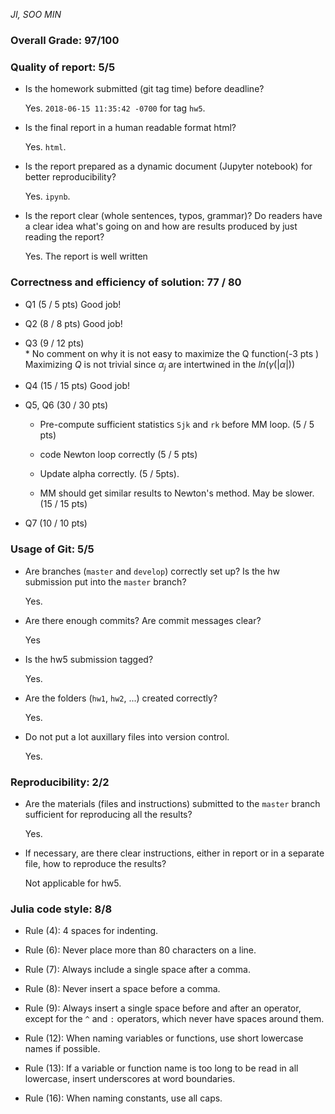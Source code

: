 *JI, SOO MIN*  

### Overall Grade: 97/100

### Quality of report: 5/5

* Is the homework submitted (git tag time) before deadline?

	Yes. `2018-06-15 11:35:42 -0700` for tag `hw5`. 
	
* Is the final report in a human readable format html? 

	Yes. `html`.

* Is the report prepared as a dynamic document (Jupyter notebook) for better reproducibility?

	Yes. `ipynb`.

* Is the report clear (whole sentences, typos, grammar)? Do readers have a clear idea what's going on and how are results produced by just reading the report? 

    Yes. The report is well written
 
### Correctness and efficiency of solution: 77 / 80

* Q1 (5 / 5 pts) Good job!

* Q2 (8 / 8 pts) Good job!

* Q3 (9 / 12 pts)  
       * No comment on why it is not easy to maximize the Q function(-3 pts )
       Maximizing $Q$ is not trivial since $\alpha_j$ are intertwined in the $ln(\gamma(|\alpha|))$ 

* Q4 (15 / 15 pts) Good job!

* Q5, Q6 (30 / 30 pts)

     * Pre-compute sufficient statistics `Sjk` and `rk` before MM loop. (5 / 5 pts)

     * code Newton loop correctly (5 / 5 pts)

     * Update alpha correctly. (5 / 5pts). 

     * MM should get similar results to Newton's method. May be slower. (15 / 15 pts)

* Q7 (10 / 10 pts)


### Usage of Git: 5/5

* Are branches (`master` and `develop`) correctly set up? Is the hw submission put into the `master` branch?

	Yes.
	
* Are there enough commits? Are commit messages clear? 
	
	Yes
	
* Is the hw5 submission tagged?

	Yes.

* Are the folders (`hw1`, `hw2`, ...) created correctly? 

	Yes.

* Do not put a lot auxillary files into version control.  

	Yes.

### Reproducibility: 2/2

* Are the materials (files and instructions) submitted to the `master` branch sufficient for reproducing all the results?

	Yes.
	
* If necessary, are there clear instructions, either in report or in a separate file, how to reproduce the results?  

	Not applicable for hw5.

### Julia code style: 8/8

* Rule (4): 4 spaces for indenting. 

* Rule (6): Never place more than 80 characters on a line. 

* Rule (7): Always include a single space after a comma. 

* Rule (8):  Never insert a space before a comma.

* Rule (9): Always insert a single space before and after an operator, except for the `^` and `:` operators, which never have spaces around them. 

* Rule (12): When naming variables or functions, use short lowercase names if possible.

* Rule (13): If a variable or function name is too long to be read in all lowercase, insert underscores at word boundaries.

* Rule (16): When naming constants, use all caps.
